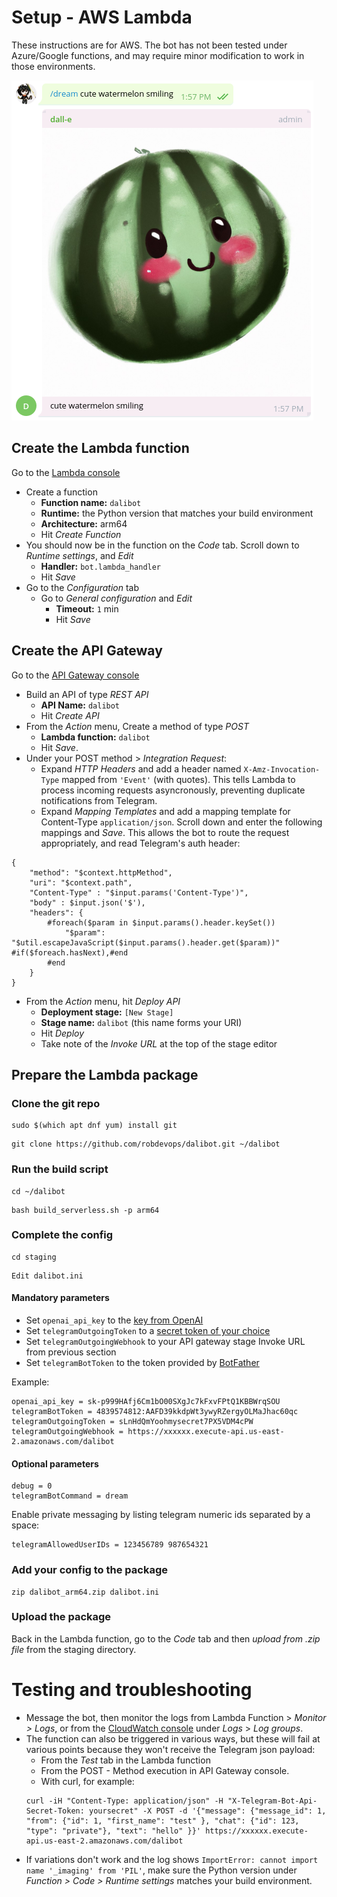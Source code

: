 # Setup - AWS Lambda
These instructions are for AWS. The bot has not been tested under Azure/Google functions, and may require minor modification to work in those environments.

![Screenshot of chat with Dalibot](dali_4.png?raw=true "cute watermelon smiling")


## Create the Lambda function
Go to the [Lambda console](https://us-east-2.console.aws.amazon.com/lambda/home)
* Create a function
  * **Function name:** `dalibot`
  * **Runtime:** the Python version that matches your build environment
  * **Architecture:** arm64
  * Hit _Create Function_
* You should now be in the function on the _Code_ tab. Scroll down to _Runtime settings_, and _Edit_
  * **Handler:** `bot.lambda_handler`
  * Hit _Save_
* Go to the _Configuration_ tab
  * Go to _General configuration_ and _Edit_
    * **Timeout:** `1` min
    * Hit _Save_

## Create the API Gateway
Go to the [API Gateway console](https://us-east-2.console.aws.amazon.com/apigateway/home)
* Build an API of type _REST API_
  * **API Name:** `dalibot`
  * Hit _Create API_
* From the _Action_ menu, Create a method of type _POST_
  * **Lambda function:** `dalibot`
  * Hit _Save_.
* Under your POST method > _Integration Request_:
  * Expand _HTTP Headers_ and add a header named `X-Amz-Invocation-Type` mapped from `'Event'` (with quotes). This tells Lambda to process incoming requests asyncronously, preventing duplicate notifications from Telegram.
  * Expand _Mapping Templates_ and add a mapping template for Content-Type `application/json`. Scroll down and enter the following mappings and _Save_. This allows the bot to route the request appropriately, and read Telegram's auth header:
```
{
    "method": "$context.httpMethod",
    "uri": "$context.path",
    "Content-Type" : "$input.params('Content-Type')",
    "body" : $input.json('$'),
    "headers": {
        #foreach($param in $input.params().header.keySet())
            "$param": "$util.escapeJavaScript($input.params().header.get($param))" #if($foreach.hasNext),#end
        #end
    }
}
```
* From the _Action_ menu, hit _Deploy API_
  * **Deployment stage:** `[New Stage]` 
  * **Stage name:** `dalibot` (this name forms your URI)
  * Hit _Deploy_
  * Take note of the _Invoke URL_ at the top of the stage editor


## Prepare the Lambda package

### Clone the git repo
```
sudo $(which apt dnf yum) install git
```
```
git clone https://github.com/robdevops/dalibot.git ~/dalibot
```

### Run the build script
```
cd ~/dalibot
```
```
bash build_serverless.sh -p arm64
```

### Complete the config
```
cd staging
```

```
Edit dalibot.ini
```

#### Mandatory parameters
  * Set `openai_api_key` to the [key from OpenAI](https://beta.openai.com/account/api-keys)
  * Set `telegramOutgoingToken` to a [secret token of your choice](https://core.telegram.org/bots/api#setwebhook)
  * Set `telegramOutgoingWebhook` to your API gateway stage Invoke URL from previous section
  * Set `telegramBotToken` to the token provided by [BotFather](https://core.telegram.org/bots/tutorial)

Example:
```
openai_api_key = sk-p999HAfj6Cm1bO00SXgJc7kFxvFPtQ1KBBWrqSOU
telegramBotToken = 4839574812:AAFD39kkdpWt3ywyRZergyOLMaJhac60qc
telegramOutgoingToken = sLnHdQmYoohmysecret7PX5VDM4cPW
telegramOutgoingWebhook = https://xxxxxx.execute-api.us-east-2.amazonaws.com/dalibot
```

#### Optional parameters
```
debug = 0
telegramBotCommand = dream
```

Enable private messaging by listing telegram numeric ids separated by a space:
```
telegramAllowedUserIDs = 123456789 987654321
```

### Add your config to the package
```
zip dalibot_arm64.zip dalibot.ini
```

### Upload the package
Back in the Lambda function, go to the _Code_ tab and then _upload from .zip file_ from the staging directory.


# Testing and troubleshooting
* Message the bot, then monitor the logs from Lambda Function > _Monitor > Logs_, or from the [CloudWatch console](https://us-east-2.console.aws.amazon.com/cloudwatch/home) under _Logs_ > _Log groups_.
* The function can also be triggered in various ways, but these will fail at various points because they won't receive the Telegram json payload:
  * From the _Test_ tab in the Lambda function
  * From the POST - Method execution in API Gateway console.
  * With curl, for example:
  ```
  curl -iH "Content-Type: application/json" -H "X-Telegram-Bot-Api-Secret-Token: yoursecret" -X POST -d '{"message": {"message_id": 1, "from": {"id": 1, "first_name": "test" }, "chat": {"id": 123, "type": "private"}, "text": "hello" }}' https://xxxxxx.execute-api.us-east-2.amazonaws.com/dalibot
  ```
* If variations don't work and the log shows `ImportError: cannot import name '_imaging' from 'PIL'`, make sure the Python version under  _Function > Code > Runtime settings_ matches your build environment.
